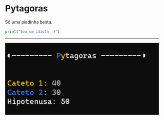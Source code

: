 # Pytagoras

Só uma piadinha besta.

```python
print("Sou um idiota :)")
```
---
<!-- ![exemplo](./img/exemplo.PNG "Exemplo no windows terminal") -->
<p aling="center"><img src="img/exemplo.PNG"></p>